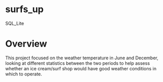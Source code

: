 # surfs_up
SQL_Lite

# Overview
This project focused on the weather temperature in June and December, looking at different statistics between the two periods to help assess whether an ice cream/surf shop would have good weather conditions in which to operate.
